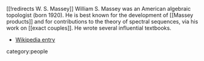 [[!redirects W. S. Massey]]
William S. Massey was an American algebraic topologist (born 1920).  He is best known for the development of [[Massey products]] and for contributions to the theory of spectral sequences, via his work on [[exact couples]].  He wrote several influential textbooks.

* [Wikipedia entry](http://en.wikipedia.org/wiki/William_S._Massey)

category:people